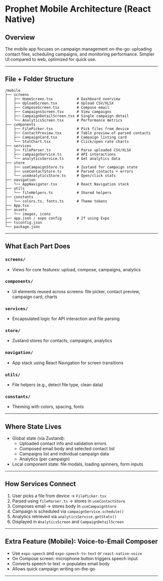 # Prophet Mobile Architecture (React Native)

## Overview
The mobile app focuses on campaign management on-the-go: uploading contact files, scheduling campaigns, and monitoring performance. Simpler UI compared to web, optimized for quick use.

---

## File + Folder Structure


```
/mobile
├── screens
│   ├── HomeScreen.tsx           # Dashboard overview
│   ├── UploadScreen.tsx         # Upload CSV/XLSX
│   ├── ComposeScreen.tsx        # Compose email
│   ├── CampaignsScreen.tsx      # View campaigns
│   ├── CampaignDetailScreen.tsx # Single campaign detail
│   └── AnalyticsScreen.tsx      # Performance metrics
├── components
│   ├── FilePicker.tsx           # Pick files from device
│   ├── ContactPreview.tsx       # Table preview of parsed contacts
│   ├── CampaignCard.tsx         # Campaign listing card
│   └── StatChart.tsx            # Click/open rate charts
├── services
│   ├── fileParser.ts            # Parse uploaded CSV/XLSX
│   ├── campaignService.ts       # API interactions
│   └── analyticsService.ts      # Get analytics data
├── store
│   ├── useCampaignStore.ts      # Zustand for campaign state
│   ├── useContactStore.ts       # Parsed contacts + errors
│   └── useAnalyticsStore.ts     # Open/click stats
├── navigation
│   └── AppNavigator.tsx         # React Navigation stack
├── utils
│   └── fileHelpers.ts           # Shared helpers
├── constants
│   └── colors.ts, fonts.ts      # Theme tokens
├── App.tsx
├── assets
│   └── images, icons
├── app.json / expo config       # If using Expo
├── tsconfig.json
└── package.json
```

---

## What Each Part Does

### `screens/`
- Views for core features: upload, compose, campaigns, analytics

### `components/`
- UI elements reused across screens: file picker, contact preview, campaign card, charts

### `services/`
- Encapsulated logic for API interaction and file parsing

### `store/`
- Zustand stores for contacts, campaigns, analytics

### `navigation/`
- App stack using React Navigation for screen transitions

### `utils/`
- File helpers (e.g., detect file type, clean data)

### `constants/`
- Theming with colors, spacing, fonts

---

## Where State Lives
- Global state (via Zustand): 
  - Uploaded contact info and validation errors
  - Composed email body and selected contact list
  - Campaigns list and individual campaign data
  - Analytics (per campaign)
- Local component state: file modals, loading spinners, form inputs

---

## How Services Connect
1. User picks a file from device → `FilePicker.tsx`
2. Parsed using `fileParser.ts` → stores in `useContactStore`
3. Composes email → stores body in `useCampaignStore`
4. Campaign is scheduled via `campaignService.schedule()`
5. Analytics retrieved via `analyticsService.getStats()`
6. Displayed in `AnalyticsScreen` and `CampaignDetailScreen`

---

## Extra Feature (Mobile): Voice-to-Email Composer

- Use `expo-speech` and `expo-speech-to-text` or `react-native-voice`
- On Compose screen: microphone button triggers speech input
- Converts speech to text → populates email body
- Allows quick campaign writing on-the-go

---
